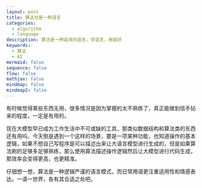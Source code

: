 ```yaml
---
layout: post
title: 算法也是一种语言
categories:
  - algorithm
  - language
description: 算法是一种高效的语言，学语言，用就好
keywords:
  - 算法
  - AI
mermaid: false
sequence: false
flow: false
mathjax: false
mindmap: false
mindmap2: false
---
```

有时候觉得某些东西无用，很多情况是因为掌握的太不熟练了，真正能做到信手拈来的程度，一定是有用的。

现在大模型早已成为工作生活中不可或缺的工具，那类似数据结构和算法类的东西还有用吗，今天倒是遇到一个这样的场景，要是一项某种功能，也知道操作的基本逻辑，如果不想自己写程序是可以描述出来让大语言模型进行生成的，但是如果算法刷的足够多足够熟练，那么使用算法描述操作逻辑然后让大模型进行代码生成，那效率会变得更高，也更精准。

仔细想一想，算法是一种逻辑严谨的语言模式，而日常用语更注重适用性和情感表达。一语一世界，各有其合适之处吧。
